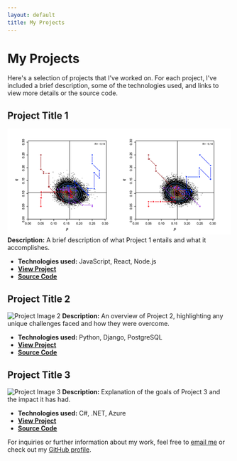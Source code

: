 ```yaml
---
layout: default
title: My Projects
---
```


# My Projects

Here's a selection of projects that I've worked on. For each project, I've included a brief description, some of the technologies used, and links to view more details or the source code.

## Project Title 1
![Bayesian MCMC for ABO Blood Fequency Modelling](ABOBlood.png)
**Description:** A brief description of what Project 1 entails and what it accomplishes.
- **Technologies used:** JavaScript, React, Node.js
- **[View Project](URL-to-project-1)**
- **[Source Code](URL-to-source-code-1)**

## Project Title 2
![Project Image 2](path/to/project2-image.png)
**Description:** An overview of Project 2, highlighting any unique challenges faced and how they were overcome.
- **Technologies used:** Python, Django, PostgreSQL
- **[View Project](URL-to-project-2)**
- **[Source Code](URL-to-source-code-2)**

## Project Title 3
![Project Image 3](path/to/project3-image.png)
**Description:** Explanation of the goals of Project 3 and the impact it has had.
- **Technologies used:** C#, .NET, Azure
- **[View Project](URL-to-project-3)**
- **[Source Code](URL-to-source-code-3)**

<!-- Repeat the structure above for additional projects -->

For inquiries or further information about my work, feel free to [email me](mailto:ucabyon@ucl.ac.uk) or check out my [GitHub profile](https://github.com/anabelyong).

